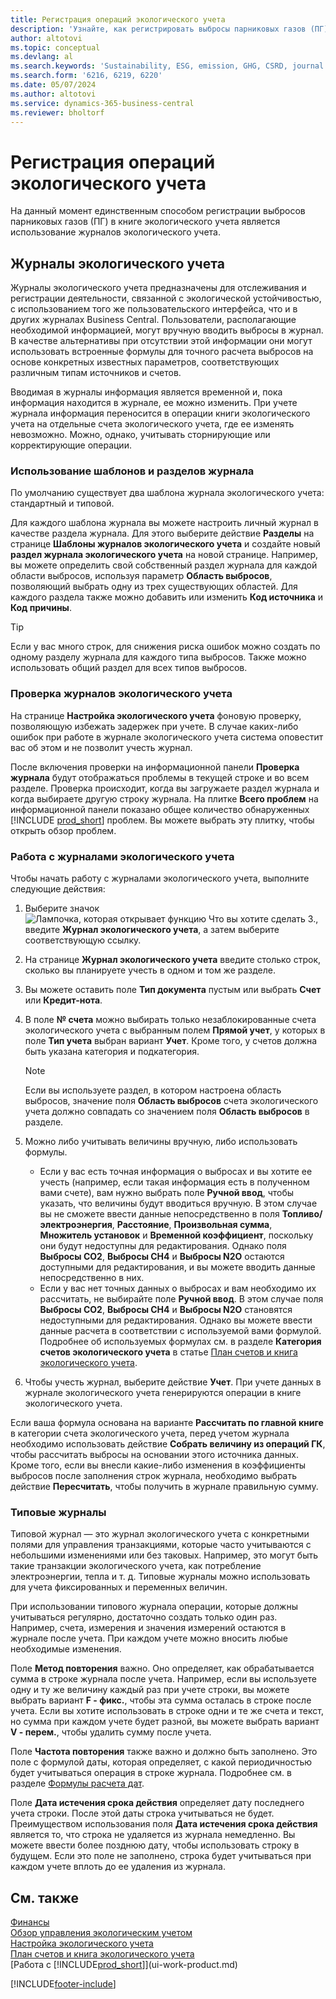 ```yaml
---
title: Регистрация операций экологического учета
description: 'Узнайте, как регистрировать выбросы парниковых газов (ПГ).'
author: altotovi
ms.topic: conceptual
ms.devlang: al
ms.search.keywords: 'Sustainability, ESG, emission, GHG, CSRD, journal'
ms.search.form: '6216, 6219, 6220'
ms.date: 05/07/2024
ms.author: altotovi
ms.service: dynamics-365-business-central
ms.reviewer: bholtorf
---
```


# <a name="record-sustainability-entries"></a>Регистрация операций экологического учета

На данный момент единственным способом регистрации выбросов парниковых газов (ПГ) в книге экологического учета является использование журналов экологического учета.

## <a name="sustainability-journals"></a>Журналы экологического учета

Журналы экологического учета предназначены для отслеживания и регистрации деятельности, связанной с экологической устойчивостью, с использованием того же пользовательского интерфейса, что и в других журналах Business Central. Пользователи, располагающие необходимой информацией, могут вручную вводить выбросы в журнал. В качестве альтернативы при отсутствии этой информации они могут использовать встроенные формулы для точного расчета выбросов на основе конкретных известных параметров, соответствующих различным типам источников и счетов.

Вводимая в журналы информация является временной и, пока информация находится в журнале, ее можно изменить. При учете журнала информация переносится в операции книги экологического учета на отдельные счета экологического учета, где ее изменять невозможно. Можно, однако, учитывать сторнирующие или корректирующие операции.

### <a name="use-journal-templates-and-batches"></a>Использование шаблонов и разделов журнала

По умолчанию существует два шаблона журнала экологического учета: стандартный и типовой.

Для каждого шаблона журнала вы можете настроить личный журнал в качестве раздела журнала. Для этого выберите действие **Разделы** на странице **Шаблоны журналов экологического учета** и создайте новый **раздел журнала экологического учета** на новой странице. Например, вы можете определить свой собственный раздел журнала для каждой области выбросов, используя параметр **Область выбросов**, позволяющий выбрать одну из трех существующих областей. Для каждого раздела также можно добавить или изменить **Код источника** и **Код причины**.

> [!TIP]
> Если у вас много строк, для снижения риска ошибок можно создать по одному разделу журнала для каждого типа выбросов. Также можно использовать общий раздел для всех типов выбросов.

### <a name="validate-sustainability-journals"></a>Проверка журналов экологического учета

На странице **Настройка экологического учета** фоновую проверку, позволяющую избежать задержек при учете. В случае каких-либо ошибок при работе в журнале экологического учета система оповестит вас об этом и не позволит учесть журнал.

После включения проверки на информационной панели **Проверка журнала** будут отображаться проблемы в текущей строке и во всем разделе. Проверка происходит, когда вы загружаете раздел журнала и когда выбираете другую строку журнала. На плитке **Всего проблем** на информационной панели показано общее количество обнаруженных [!INCLUDE [prod_short](includes/prod_short.md)] проблем. Вы можете выбрать эту плитку, чтобы открыть обзор проблем.

### <a name="work-with-sustainability-journals"></a>Работа с журналами экологического учета

Чтобы начать работу с журналами экологического учета, выполните следующие действия:

1. Выберите значок ![Лампочка, которая открывает функцию Что вы хотите сделать 3.](media/ui-search/search_small.png "Что вы хотите сделать"), введите **Журнал экологического учета**, а затем выберите соответствующую ссылку.
2. На странице **Журнал экологического учета** введите столько строк, сколько вы планируете учесть в одном и том же разделе.
3. Вы можете оставить поле **Тип документа** пустым или выбрать **Счет** или **Кредит-нота**.
4. В поле **№ счета** можно выбирать только незаблокированные счета экологического учета с выбранным полем **Прямой учет**, у которых в поле **Тип учета** выбран вариант **Учет**. Кроме того, у счетов должна быть указана категория и подкатегория.

    > [!NOTE]
    > Если вы используете раздел, в котором настроена область выбросов, значение поля **Область выбросов** счета экологического учета должно совпадать со значением поля **Область выбросов** в разделе.

5. Можно либо учитывать величины вручную, либо использовать формулы.

    - Если у вас есть точная информация о выбросах и вы хотите ее учесть (например, если такая информация есть в полученном вами счете), вам нужно выбрать поле **Ручной ввод**, чтобы указать, что величины будут вводиться вручную. В этом случае вы не сможете ввести данные непосредственно в поля **Топливо/электроэнергия**, **Расстояние**, **Произвольная сумма**, **Множитель установок** и **Временной коэффициент**, поскольку они будут недоступны для редактирования. Однако поля **Выбросы CO2**, **Выбросы CH4** и **Выбросы N2O** остаются доступными для редактирования, и вы можете вводить данные непосредственно в них.
    - Если у вас нет точных данных о выбросах и вам необходимо их рассчитать, не выбирайте поле **Ручной ввод**. В этом случае поля **Выбросы CO2**, **Выбросы CH4** и **Выбросы N2O** становятся недоступными для редактирования. Однако вы можете ввести данные расчета в соответствии с используемой вами формулой. Подробнее об используемых формулах см. в разделе **Категория счетов экологического учета** в статье [План счетов и книга экологического учета](finance-sustainability-accounts-ledger.md#account-categories).

6. Чтобы учесть журнал, выберите действие **Учет**. При учете данных в журнале экологического учета генерируются операции в книге экологического учета.

Если ваша формула основана на варианте **Рассчитать по главной книге** в категории счета экологического учета, перед учетом журнала необходимо использовать действие **Собрать величину из операций ГК**, чтобы рассчитать выбросы на основании этого источника данных. Кроме того, если вы внесли какие-либо изменения в коэффициенты выбросов после заполнения строк журнала, необходимо выбрать действие **Пересчитать**, чтобы получить в журнале правильную сумму.

### <a name="recurring-journals"></a>Типовые журналы

Типовой журнал — это журнал экологического учета с конкретными полями для управления транзакциями, которые часто учитываются с небольшими изменениями или без таковых. Например, это могут быть такие транзакции экологического учета, как потребление электроэнергии, тепла и т. д. Типовые журналы можно использовать для учета фиксированных и переменных величин.

При использовании типового журнала операции, которые должны учитываться регулярно, достаточно создать только один раз. Например, счета, измерения и значения измерений остаются в журнале после учета. При каждом учете можно вносить любые необходимые изменения.

Поле **Метод повторения** важно. Оно определяет, как обрабатывается сумма в строке журнала после учета. Например, если вы используете одну и ту же величину каждый раз при учете строки, вы можете выбрать вариант **F - фикс.**, чтобы эта сумма осталась в строке после учета. Если вы хотите использовать в строке одни и те же счета и текст, но сумма при каждом учете будет разной, вы можете выбрать вариант **V - перем.**, чтобы удалить сумму после учета.

Поле **Частота повторения** также важно и должно быть заполнено. Это поле с формулой даты, которая определяет, с какой периодичностью будет учитываться операция в строке журнала. Подробнее см. в разделе [Формулы расчета дат](ui-enter-date-ranges.md#use-date-formulas).

Поле **Дата истечения срока действия** определяет дату последнего учета строки. После этой даты строка учитываться не будет. Преимуществом использования поля **Дата истечения срока действия** является то, что строка не удаляется из журнала немедленно. Вы можете ввести более позднюю дату, чтобы использовать строку в будущем. Если это поле не заполнено, строка будет учитываться при каждом учете вплоть до ее удаления из журнала.

## <a name="see-also"></a>См. также

[Финансы](finance.md)  
[Обзор управления экологическим учетом](finance-manage-sustainability.md)  
[Настройка экологического учета](finance-sustainability-setup.md)  
[План счетов и книга экологического учета](finance-sustainability-accounts-ledger.md)  
[Работа с [!INCLUDE[prod_short](includes/prod_short.md)]](ui-work-product.md)  

[!INCLUDE[footer-include](includes/footer-banner.md)]
